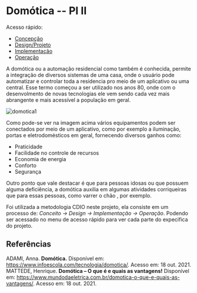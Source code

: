 # Domótica -- PI II

Acesso rápido:
  - [Concepção](./Concepcao.md)
  - [Design/Projeto](./Design.md)
  - [Implementação](./Implementacao.md)
  - [Operação](./Operacao.md)

  A domótica ou a automação residencial como também é conhecida, permite a integração de diversos sistemas de uma casa, onde o usuário pode automatizar e controlar toda a residencia pro meio de um aplicativo ou uma central. Esse termo começou a ser utilizado nos anos 80, onde com o desenvolmento de novas tecnologias ele vem sendo cada vez mais abrangente e mais acessível a população em geral.
  
![domotica1](https://noticiasetecnologia.com/wp-content/uploads/2021/04/domotica-2.jpg)

  Como pode-se ver na imagem acima vários equipamentos podem ser conectados por meio de um aplicativo, como por exemplo a iluminação, portas e eletrodomésticos em geral, fornecendo diversos ganhos como:
  - Praticidade
  - Facilidade no controle de recursos
  - Economia de energia
  - Conforto
  - Segurança
    
  Outro ponto que vale destacar é que para pessoas idosas ou que possuem alguma deficiência, a domótica auxilia em algumas atividades corriqueiras que para essas pessoas, como varrer o chão , por exemplo.
  
  Foi utilizada a metodologia CDIO neste projeto, ela consiste em um processo de:
  *Conceito -> Design -> Implementação -> Operação*. Podendo ser acessado no menu de acesso rápido para ver cada parte do expecifica do projeto.

## Referências

ADAMI, Anna. **Domótica.** Disponível em: <https://www.infoescola.com/tecnologia/domotica/>. Acesso em: 18 out. 2021.
MATTEDE, Henrique. **Domótica – O que é e quais as vantagens!** Disponível em: <https://www.mundodaeletrica.com.br/domotica-o-que-e-quais-as-vantagens/>. Acesso em: 18 out. 2021.

